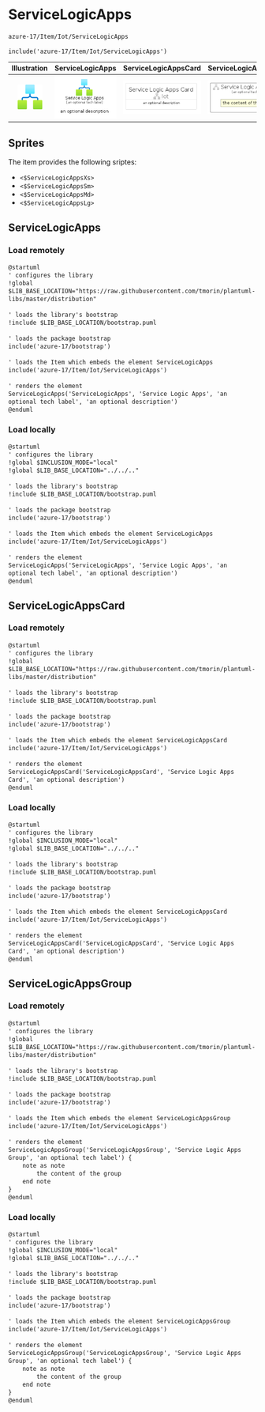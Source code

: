 # ServiceLogicApps


```text
azure-17/Item/Iot/ServiceLogicApps
```

```text
include('azure-17/Item/Iot/ServiceLogicApps')
```



| Illustration | ServiceLogicApps | ServiceLogicAppsCard | ServiceLogicAppsGroup |
| :---: | :---: | :---: | :---: |
| ![illustration for Illustration](../../../azure-17/Item/Iot/ServiceLogicApps.png) | ![illustration for ServiceLogicApps](../../../azure-17/Item/Iot/ServiceLogicApps.Local.png) | ![illustration for ServiceLogicAppsCard](../../../azure-17/Item/Iot/ServiceLogicAppsCard.Local.png) | ![illustration for ServiceLogicAppsGroup](../../../azure-17/Item/Iot/ServiceLogicAppsGroup.Local.png) |



## Sprites
The item provides the following sriptes:

- `<$ServiceLogicAppsXs>`
- `<$ServiceLogicAppsSm>`
- `<$ServiceLogicAppsMd>`
- `<$ServiceLogicAppsLg>`





## ServiceLogicApps

### Load remotely
```plantuml
@startuml
' configures the library
!global $LIB_BASE_LOCATION="https://raw.githubusercontent.com/tmorin/plantuml-libs/master/distribution"

' loads the library's bootstrap
!include $LIB_BASE_LOCATION/bootstrap.puml

' loads the package bootstrap
include('azure-17/bootstrap')

' loads the Item which embeds the element ServiceLogicApps
include('azure-17/Item/Iot/ServiceLogicApps')

' renders the element
ServiceLogicApps('ServiceLogicApps', 'Service Logic Apps', 'an optional tech label', 'an optional description')
@enduml
```

### Load locally
```plantuml
@startuml
' configures the library
!global $INCLUSION_MODE="local"
!global $LIB_BASE_LOCATION="../../.."

' loads the library's bootstrap
!include $LIB_BASE_LOCATION/bootstrap.puml

' loads the package bootstrap
include('azure-17/bootstrap')

' loads the Item which embeds the element ServiceLogicApps
include('azure-17/Item/Iot/ServiceLogicApps')

' renders the element
ServiceLogicApps('ServiceLogicApps', 'Service Logic Apps', 'an optional tech label', 'an optional description')
@enduml
```

## ServiceLogicAppsCard

### Load remotely
```plantuml
@startuml
' configures the library
!global $LIB_BASE_LOCATION="https://raw.githubusercontent.com/tmorin/plantuml-libs/master/distribution"

' loads the library's bootstrap
!include $LIB_BASE_LOCATION/bootstrap.puml

' loads the package bootstrap
include('azure-17/bootstrap')

' loads the Item which embeds the element ServiceLogicAppsCard
include('azure-17/Item/Iot/ServiceLogicApps')

' renders the element
ServiceLogicAppsCard('ServiceLogicAppsCard', 'Service Logic Apps Card', 'an optional description')
@enduml
```

### Load locally
```plantuml
@startuml
' configures the library
!global $INCLUSION_MODE="local"
!global $LIB_BASE_LOCATION="../../.."

' loads the library's bootstrap
!include $LIB_BASE_LOCATION/bootstrap.puml

' loads the package bootstrap
include('azure-17/bootstrap')

' loads the Item which embeds the element ServiceLogicAppsCard
include('azure-17/Item/Iot/ServiceLogicApps')

' renders the element
ServiceLogicAppsCard('ServiceLogicAppsCard', 'Service Logic Apps Card', 'an optional description')
@enduml
```

## ServiceLogicAppsGroup

### Load remotely
```plantuml
@startuml
' configures the library
!global $LIB_BASE_LOCATION="https://raw.githubusercontent.com/tmorin/plantuml-libs/master/distribution"

' loads the library's bootstrap
!include $LIB_BASE_LOCATION/bootstrap.puml

' loads the package bootstrap
include('azure-17/bootstrap')

' loads the Item which embeds the element ServiceLogicAppsGroup
include('azure-17/Item/Iot/ServiceLogicApps')

' renders the element
ServiceLogicAppsGroup('ServiceLogicAppsGroup', 'Service Logic Apps Group', 'an optional tech label') {
    note as note
        the content of the group
    end note
}
@enduml
```

### Load locally
```plantuml
@startuml
' configures the library
!global $INCLUSION_MODE="local"
!global $LIB_BASE_LOCATION="../../.."

' loads the library's bootstrap
!include $LIB_BASE_LOCATION/bootstrap.puml

' loads the package bootstrap
include('azure-17/bootstrap')

' loads the Item which embeds the element ServiceLogicAppsGroup
include('azure-17/Item/Iot/ServiceLogicApps')

' renders the element
ServiceLogicAppsGroup('ServiceLogicAppsGroup', 'Service Logic Apps Group', 'an optional tech label') {
    note as note
        the content of the group
    end note
}
@enduml
```

